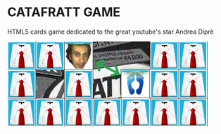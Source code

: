 # CATAFRATT GAME
HTML5 cards game dedicated to the great youtube's star Andrea Diprè

![Alt text](https://raw.githubusercontent.com/Civile/catafratt-game/master/src/guide.jpg "Catafratt game")
